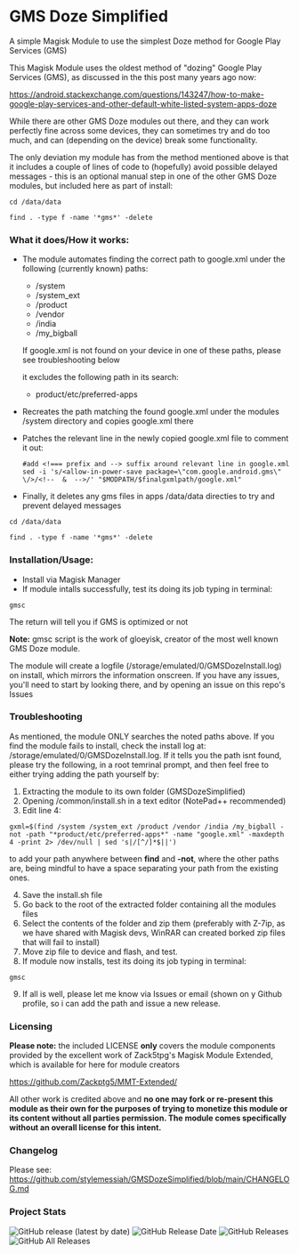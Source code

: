 # GMS Doze Simplified
A simple Magisk Module to use the simplest Doze method for Google Play Services (GMS)

This Magisk Module uses the oldest method of "dozing" Google Play Services (GMS), as discussed in the this post many years ago now:

https://android.stackexchange.com/questions/143247/how-to-make-google-play-services-and-other-default-white-listed-system-apps-doze

While there are other GMS Doze modules out there, and they can work perfectly fine across some devices, they can sometimes try and do too much, and can (depending on the device) break some functionality.

The only deviation my module has from the method mentioned above is that it includes a couple of lines of code to (hopefully) avoid possible delayed messages - this is an optional manual step in one of the other GMS Doze modules, but included here as part of install:

```
cd /data/data

find . -type f -name '*gms*' -delete
```

### What it does/How it works: ###

- The module automates finding the correct path to google.xml under the following (currently known) paths:
  - /system 
  - /system_ext
  - /product
  - /vendor 
  - /india 
  - /my_bigball 
  
  If google.xml is not found on your device in one of these paths, please see troubleshooting below
  
  it excludes the following path in its search:
  
  - product/etc/preferred-apps
  
- Recreates the path matching the found google.xml under the modules /system directory and copies google.xml there
- Patches the relevant line in the newly copied google.xml file to comment it out:

  ``` 
  #add <!=== prefix and --> suffix around relevant line in google.xml
  sed -i 's/<allow-in-power-save package=\"com.google.android.gms\" \/>/<!--  &  -->/' "$MODPATH/$finalgxmlpath/google.xml"
  ```
- Finally, it deletes any gms files in apps /data/data directies to try and prevent delayed messages
```
cd /data/data

find . -type f -name '*gms*' -delete

```


### Installation/Usage: ###

- Install via Magisk Manager
- If module intalls successfully, test its doing its job typing in terminal:
```
gmsc
```

The return will tell you if GMS is optimized or not

**Note:** gmsc script is the work of gloeyisk, creator of the most well known GMS Doze module.

The module will create a logfile (/storage/emulated/0/GMSDozeInstall.log) on install, which mirrors the information onscreen. If you have any issues, you'll need to start by looking there, and by opening an issue on this repo's Issues


### Troubleshooting ###

As mentioned, the module ONLY searches the noted paths above. If you find the module fails to install, check the install log at: 
/storage/emulated/0/GMSDozeInstall.log. If it tells you the path isnt found, please try the following, in a root temrinal prompt, and then feel free to either trying adding the path yourself by:

1) Extracting the module to its own folder (GMSDozeSimplified)
2) Opening /common/install.sh in a text editor (NotePad++ recommended)
3) Edit line 4:

```
gxml=$(find /system /system_ext /product /vendor /india /my_bigball -not -path "*product/etc/preferred-apps*" -name "google.xml" -maxdepth 4 -print 2> /dev/null | sed 's|/[^/]*$||')
```
to add your path anywhere between **find**  and **-not**, where the other paths are, being mindful to have a space separating your path from the existing ones.

4) Save the install.sh file
5) Go back to the root of the extracted folder containing all the modules files 
6) Select the contents of the folder and zip them (preferably with Z-7ip, as we have shared with Magisk devs, WinRAR can created borked zip files that will fail to install)
7) Move zip file to device and flash, and test.
8) If module now installs, test its doing its job typing in terminal:

```
gmsc
````
9) If all is well, please let me know via Issues or email (shown on y Github profile, so i can add the path and issue a new release.



### Licensing ###

**Please note:** the included LICENSE **only** covers the module components provided by the excellent work of Zack5tpg's 
Magisk Module Extended, which is available for here for module creators

https://github.com/Zackptg5/MMT-Extended/

All other work is credited above and **no one may fork or re-present this module as their own for the purposes of trying to monetize this module or its content without all parties permission. The module comes specifically without an overall license for this intent.**


### Changelog ###

Please see: https://github.com/stylemessiah/GMSDozeSimplified/blob/main/CHANGELOG.md


### Project Stats ###

![GitHub release (latest by date)](https://img.shields.io/github/v/release/stylemessiah/GMSDozeSimplified?label=Release&style=plastic)
![GitHub Release Date](https://img.shields.io/github/release-date/stylemessiah/GMSDozeSimplified?label=Release%20Date&style=plastic)
![GitHub Releases](https://img.shields.io/github/downloads/stylemessiah/GMSDozeSimplified/latest/total?label=Downloads%20%28Latest%20Release%29&style=plastic)
![GitHub All Releases](https://img.shields.io/github/downloads/stylemessiah/GMSDozeSimplified/total?label=Total%20Downloads%20%28All%20Releases%29&style=plastic)


